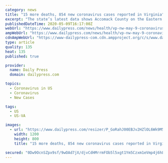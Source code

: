 ```yaml
---
category: news
title: "15 more deaths, 854 new coronavirus cases reported in Virginia"
excerpt: "The state’s latest data shows Accomack County on the Eastern Shore now has the highest number of cases in region with 496, surpassing Virginia Beach, which has 478."
publishedDateTime: 2020-05-09T16:17:00Z
webUrl: "https://www.dailypress.com/news/health/vp-nw-may-9-coronavirus-numbers-20200509-4utdi5dntzhutghwh7rt57mg7e-story.html"
ampWebUrl: "https://www.dailypress.com/news/health/vp-nw-may-9-coronavirus-numbers-20200509-4utdi5dntzhutghwh7rt57mg7e-story.html?outputType=amp"
cdnAmpWebUrl: "https://www-dailypress-com.cdn.ampproject.org/c/s/www.dailypress.com/news/health/vp-nw-may-9-coronavirus-numbers-20200509-4utdi5dntzhutghwh7rt57mg7e-story.html?outputType=amp"
type: article
quality: 135
heat: 135
published: true

provider:
  name: Daily Press
  domain: dailypress.com

topics:
  - Coronavirus in US
  - Coronavirus
  - New Cases

tags:
  - US
  - US-VA

images:
  - url: "https://www.dailypress.com/resizer/P_GoRahJ00EBJv2HZlOL6Wk9M5I=/1200x0/top/arc-anglerfish-arc2-prod-tronc.s3.amazonaws.com/public/2ZS7YFYMG5BPNNWCI5IYJC6Z6U.jpg"
    width: 1200
    height: 800
    title: "15 more deaths, 854 new coronavirus cases reported in Virginia"

secured: "0Dw9OcnSZpx9sf/9wOAd7jX/djvCdHMrrmFOb5l5xgt1Ym5Czxm1eVmp4j6hLUoRnUlVfgYVb3V78x70eFaFJQFk6xhc2PcjxgIf7GDaaiwgh4+iED4tv/iRYwbaDvIpOkvRFt1ClKGN3ZDsITwEbV592VHdPnnLhEG2mXJI5IsV66Wr8c1WPrMu2jMcghFbvVlXk3urk40po6dIxmaEYgZzW9acvenDx7YbHMzQpXziubXUgXKPjxyUmYl4drjQU6mF3mCJsxj0LVpdQ/TJqmVHTuXUHurvVdFQw8VHCld+V9Qlcuz0ZCu/QWA6LT18mcMWBvH2u+QC35dbBU2KhA86jjlvXUbdF3RzRRBdlMC6m1GKL8QyLiG7MfcfTVWtt1xSq7Jjdw0NZXWPCXjZ0OKskGLQyAt2+SGk5TRHB3QKiyynHyUVMY+WaGwjQO/RymkalhMar7/bAi5cd+pIK5KawI7CCXji8Go61s+g3oA=;YslsUdwRMSUM6zZeffjyJg=="
---
```


